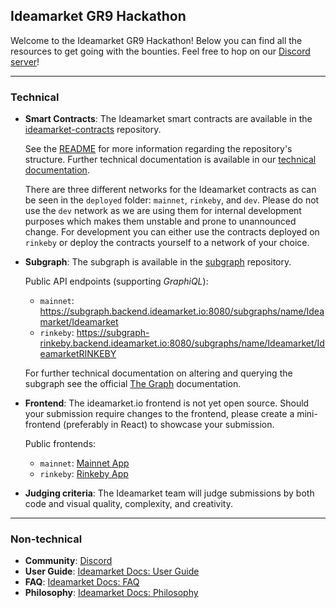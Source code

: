 ## Ideamarket GR9 Hackathon

Welcome to the Ideamarket GR9 Hackathon! Below you can find all the resources to get going with the bounties. Feel free to hop on our [Discord server](https://discord.com/invite/zaXZXGE4Ke)!

---

### Technical

- **Smart Contracts**: The Ideamarket smart contracts are available in the [ideamarket-contracts](https://github.com/Ideamarket/ideamarket-contracts) repository.
  
  See the [README](https://github.com/Ideamarket/ideamarket-contracts/blob/master/README.md) for more information regarding the repository's structure. Further technical documentation is available in our [technical documentation](https://docs.ideamarket.io/contracts/overview).

  There are three different networks for the Ideamarket contracts as can be seen in the `deployed` folder: `mainnet`, `rinkeby`, and `dev`. Please do not use the `dev` network as we are using them for internal development purposes which makes them unstable and prone to unannounced change. For development you can either use the contracts deployed on `rinkeby` or deploy the contracts yourself to a network of your choice.
  
- **Subgraph**: The subgraph is available in the [subgraph](https://github.com/Ideamarket/subgraph) repository.

  Public API endpoints (supporting *GraphiQL*):
  - `mainnet`: https://subgraph.backend.ideamarket.io:8080/subgraphs/name/Ideamarket/Ideamarket
  - `rinkeby`: https://subgraph-rinkeby.backend.ideamarket.io:8080/subgraphs/name/Ideamarket/IdeamarketRINKEBY

  For further technical documentation on altering and querying the subgraph see the official [The Graph](https://thegraph.com/docs/introduction#what-the-graph-is) documentation.
  
- **Frontend**: The ideamarket.io frontend is not yet open source. Should your submission require changes to the frontend, please create a mini-frontend (preferably in React) to showcase your submission.

  Public frontends:
  - `mainnet`: [Mainnet App](https://ideamarket.io)
  - `rinkeby`: [Rinkeby App](https://rinkeby.ideamarket.io)

- **Judging criteria**: The Ideamarket team will judge submissions by both code and visual quality, complexity, and creativity. 


---

### Non-technical

- **Community**: [Discord](https://discord.com/invite/zaXZXGE4Ke)
- **User Guide**: [Ideamarket Docs: User Guide](https://docs.ideamarket.io/user-guide/overview-2-1-minute-read)
- **FAQ**: [Ideamarket Docs: FAQ](https://docs.ideamarket.io/faq/faq-prediction-market)
- **Philosophy**: [Ideamarket Docs: Philosophy](https://docs.ideamarket.io/philosophy/philosophy-menu)

